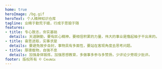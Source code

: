 ```yaml
---
home: true
heroImage: /bg.gif
heroText: 个人精神知识仓库
tagline: 业精于勤荒于嬉，行成于思毁于随
features:
- title: 专心致志，夯实基础
  details: 天道酬勤，要有匠心精神，要相信积累的力量，伟大的事业是撸起袖子干出来的。
- title: 奋思进取，实事求是
  details: 要避免故步自封，事物具有多面性，要站在客观角度去思考问题。
- title: 厚德载物，自强不息
  details: 加强身体锻炼，加强思想教育，多做事多参与多赞扬，少评论少旁观少批评。
footer: 版权所有 © Cʜᴀɴɢᴇ
---
```

